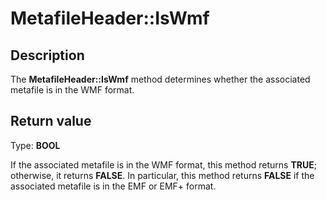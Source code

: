 # MetafileHeader::IsWmf

## Description

The **MetafileHeader::IsWmf** method determines whether the associated metafile is in the WMF format.

## Return value

Type: **BOOL**

If the associated metafile is in the WMF format, this method returns **TRUE**; otherwise, it returns **FALSE**. In particular, this method returns **FALSE** if the associated metafile is in the EMF or EMF+ format.